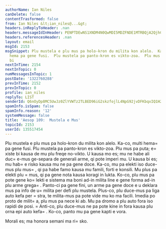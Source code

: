 ```yaml
---
authorName: Ian Niles
canDelete: false
contentTrasformed: false
from: Ian Niles &lt;ian_niles@...&gt;
headers.inReplyToHeader: .nan
headers.messageIdInHeader: PENPTDEwNS1XNDM4N0QwMDI5MDZFNDE1MTRBQjA2QjhCQjEwQHBoeC5nYmw+
headers.referencesHeader: .nan
layout: email
msgId: 2153
msgSnippet: Plu mustela e plu mus pa holo-kron du milita kon alelo.  Ka-co, multi
  hema pa gene fusi.  Plu mustela pa panto-kron es vikto-zoa.  Plu mus pa puta; existe
  bi
nextInTime: 2154
nextInTopic: 0
numMessagesInTopic: 1
postDate: '1322760288'
prevInTime: 2152
prevInTopic: 0
profile: ian_niles
replyTo: LIST
senderId: Q6nOyDp8MC5UwJz0ZlYVWTz2TLBED96iG2skzfojlL4NpG92jvDFKbqxIQ1H2DAowdpPo9YRPCm2hCWXJ7J0raqQVGgh3f_a
spamInfo.isSpam: false
spamInfo.reason: '12'
systemMessage: false
title: 'Aesop 109:  Mustela e Mus'
topicId: 2153
userId: 135517454
---
```



Plu mustela e plu mus pa holo-kron du milita kon alelo.  Ka-co, multi hema=
 pa gene fusi.  Plu mustela pa panto-kron es vikto-zoa.  Plu mus pa puta; e=
xiste bi kausa de mu plu freqe no-vikto.  U kausa mo es; mu ne habe ali duc=
e-mus ge-separa de generali arme, qi pote imperi mu.  U kausa bi es; mu hab=
e risko kausa mu ne pa gene doce.  Ka-co, mu pa elekti iso duce-mus plu mus=
, qi pa habe famo kausa mu famili, forti e konsili.  Mu plus pa elekti plu =
mus, qi pa gene nota kausa koragi in lukta.  Ko-co, plu mus pa pote gene ko=
lekti e sistema ma boni ad-in milita line e gene forma ad-in plu arme grega=
.  Panto-ci pa gene fini, un arme pa gene doce e u deklara mus pa info de u=
 milita per defi plu mustela.  Plus-co, plu duce-mus pa liga auto kefa per =
stra, te milita-mus pa pote vide mu ko ma facili.  Imedia po proto de milit=
a, plu mus pa nece ki ab.  Mu pa dromo a plu auto fora iso rapidi de posi. =
 Anti-co, plu duce-mus ne pa pote kine in fora kausa plu orna epi auto kefa=
.  Ko-co, panto mu pa gene kapti e vora.

Morali es; ma honora semani ma ri=
sko. 		 	   		  
